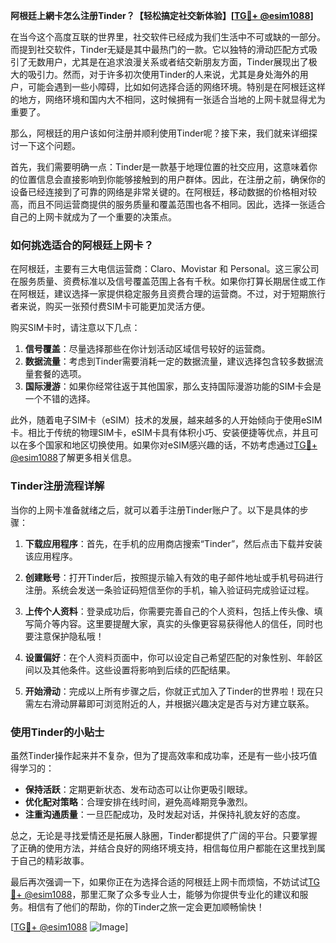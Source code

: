 **阿根廷上網卡怎么注册Tinder？【轻松搞定社交新体验】[[TG💪+ @esim1088](https://t.me/s/esim1088)]**

在当今这个高度互联的世界里，社交软件已经成为我们生活中不可或缺的一部分。而提到社交软件，Tinder无疑是其中最热门的一款。它以独特的滑动匹配方式吸引了无数用户，尤其是在追求浪漫关系或者结交新朋友方面，Tinder展现出了极大的吸引力。然而，对于许多初次使用Tinder的人来说，尤其是身处海外的用户，可能会遇到一些小障碍，比如如何选择合适的网络环境。特别是在阿根廷这样的地方，网络环境和国内大不相同，这时候拥有一张适合当地的上网卡就显得尤为重要了。

那么，阿根廷的用户该如何注册并顺利使用Tinder呢？接下来，我们就来详细探讨一下这个问题。

首先，我们需要明确一点：Tinder是一款基于地理位置的社交应用，这意味着你的位置信息会直接影响到你能够接触到的用户群体。因此，在注册之前，确保你的设备已经连接到了可靠的网络是非常关键的。在阿根廷，移动数据的价格相对较高，而且不同运营商提供的服务质量和覆盖范围也各不相同。因此，选择一张适合自己的上网卡就成为了一个重要的决策点。

### 如何挑选适合的阿根廷上网卡？

在阿根廷，主要有三大电信运营商：Claro、Movistar 和 Personal。这三家公司在服务质量、资费标准以及信号覆盖范围上各有千秋。如果你打算长期居住或工作在阿根廷，建议选择一家提供稳定服务且资费合理的运营商。不过，对于短期旅行者来说，购买一张预付费SIM卡可能更加灵活方便。

购买SIM卡时，请注意以下几点：
1. **信号覆盖**：尽量选择那些在你计划活动区域信号较好的运营商。
2. **数据流量**：考虑到Tinder需要消耗一定的数据流量，建议选择包含较多数据流量套餐的选项。
3. **国际漫游**：如果你经常往返于其他国家，那么支持国际漫游功能的SIM卡会是一个不错的选择。

此外，随着电子SIM卡（eSIM）技术的发展，越来越多的人开始倾向于使用eSIM卡。相比于传统的物理SIM卡，eSIM卡具有体积小巧、安装便捷等优点，并且可以在多个国家和地区切换使用。如果你对eSIM感兴趣的话，不妨考虑通过[TG💪+ @esim1088](https://t.me/s/esim1088)了解更多相关信息。

### Tinder注册流程详解

当你的上网卡准备就绪之后，就可以着手注册Tinder账户了。以下是具体的步骤：

1. **下载应用程序**：首先，在手机的应用商店搜索“Tinder”，然后点击下载并安装该应用程序。
   
2. **创建账号**：打开Tinder后，按照提示输入有效的电子邮件地址或手机号码进行注册。系统会发送一条验证码短信至你的手机，输入验证码完成验证过程。

3. **上传个人资料**：登录成功后，你需要完善自己的个人资料，包括上传头像、填写简介等内容。这里要提醒大家，真实的头像更容易获得他人的信任，同时也要注意保护隐私哦！

4. **设置偏好**：在个人资料页面中，你可以设定自己希望匹配的对象性别、年龄区间以及其他条件。这些设置将影响到后续的匹配结果。

5. **开始滑动**：完成以上所有步骤之后，你就正式加入了Tinder的世界啦！现在只需左右滑动屏幕即可浏览附近的人，并根据兴趣决定是否与对方建立联系。

### 使用Tinder的小贴士

虽然Tinder操作起来并不复杂，但为了提高效率和成功率，还是有一些小技巧值得学习的：
- **保持活跃**：定期更新状态、发布动态可以让你更吸引眼球。
- **优化配对策略**：合理安排在线时间，避免高峰期竞争激烈。
- **注重沟通质量**：一旦匹配成功，及时发起对话，并保持礼貌友好的态度。

总之，无论是寻找爱情还是拓展人脉圈，Tinder都提供了广阔的平台。只要掌握了正确的使用方法，并结合良好的网络环境支持，相信每位用户都能在这里找到属于自己的精彩故事。

最后再次强调一下，如果你正在为选择合适的阿根廷上网卡而烦恼，不妨试试[TG💪+ @esim1088](https://t.me/s/esim1088)，那里汇聚了众多专业人士，能够为你提供专业化的建议和服务。相信有了他们的帮助，你的Tinder之旅一定会更加顺畅愉快！

[[TG💪+ @esim1088](https://t.me/s/esim1088) ![Image](https://i.postimg.cc/4NQfJmqS/Snipaste-2025-05-13-00-14-12.png)]